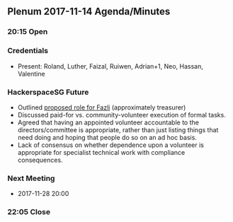 ## Plenum 2017-11-14 Agenda/Minutes

### 20:15 Open

### Credentials
- Present: Roland, Luther, Faizal, Ruiwen, Adrian+1, Neo, Hassan, Valentine

### HackerspaceSG Future
- Outlined [proposed role for Fazli](https://github.com/hackerspacesg/admin/wiki/Fazli-admin-proposal) (approximately treasurer)
- Discussed paid-for vs. community-volunteer execution of formal tasks.
- Agreed that having an appointed volunteer accountable to the directors/committee is appropriate, rather than just listing things that need doing and hoping that people do so on an ad hoc basis.
- Lack of consensus on whether dependence upon a volunteer is appropriate for specialist technical work with compliance consequences.

### Next Meeting
- 2017-11-28 20:00

### 22:05 Close
